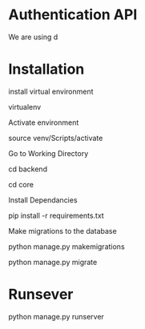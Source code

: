 # Authentication API
We are using d

# Installation
install virtual environment
<p>virtualenv</P>
<p>Activate environment</P>
<p>source venv/Scripts/activate</P>


<p></P>
<p></P>


<p>Go to Working Directory</P>
<p>cd backend</P>
<p>cd core</P>

<p>Install Dependancies</P>
<p>pip install -r requirements.txt</P>
<p></P>
<p></P>


<p>Make migrations to the database</P>
<p>python manage.py makemigrations</P>
<p>python manage.py migrate</P>
<p></P>
<p></P>

# Runsever
<p>python manage.py runserver</P>